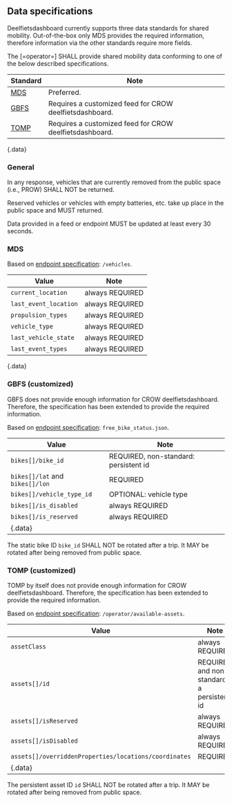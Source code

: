 ## Data specifications

Deelfietsdashboard currently supports three data standards for shared mobility.
Out-of-the-box only MDS provides the required information, therefore information via the other standards require more fields.

<div class='advisement'>

The [=operator=] SHALL provide shared mobility data conforming to one of the below described specifications.

</div>

Standard | Note
---|---
[MDS](#mds) | Preferred.
[GBFS](#gbfs-customized) | Requires a customized feed for CROW deelfietsdashboard.
[TOMP](#tomp-customized) | Requires a customized feed for CROW deelfietsdashboard.
{.data}

### General

<div class="advisement">

In any response, vehicles that are currently removed from the public space (i.e., PROW) SHALL NOT be returned.

Reserved vehicles or vehicles with empty batteries, etc. take up place in the public space and MUST returned.

Data provided in a feed or endpoint MUST be updated at least every 30 seconds.

</div>

### MDS

Based on [endpoint specification][1]: `/vehicles`.

Value | Note
---|---
`current_location`    | always REQUIRED
`last_event_location` | always REQUIRED
`propulsion_types`    | always REQUIRED
`vehicle_type`        | always REQUIRED
`last_vehicle_state`  | always REQUIRED
`last_event_types`    | always REQUIRED
{.data}

[1]: https://github.com/openmobilityfoundation/mobility-data-specification/blob/main/provider/README.md#vehicles 

### GBFS (customized)

<div class="note">
GBFS does not provide enough information for CROW deelfietsdashboard. 
Therefore, the specification has been extended to provide the required information.
</div>


Based on [endpoint specification][2]: `free_bike_status.json`.

Value | Note
---|---
`bikes[]/bike_id` | REQUIRED, non-standard: persistent id
`bikes[]/lat` and `bikes[]/lon` | REQUIRED
`bikes[]/vehicle_type_id` | OPTIONAL: vehicle type
`bikes[]/is_disabled` | always REQUIRED 
`bikes[]/is_reserved` | always REQUIRED 
{.data} |

The static bike ID `bike_id` SHALL NOT be rotated after a trip.
It MAY be rotated after being removed from public space.

[2]: https://github.com/NABSA/gbfs/blob/master/gbfs.md#free_bike_statusjson


### TOMP (customized)

<div class="note">
TOMP by itself does not provide enough information for CROW deelfietsdashboard. 
Therefore, the specification has been extended to provide the required information.
</div>


Based on [endpoint specification][3]: `/operator/available-assets`. 

Value | Note
---|--- 
`assetClass` | always REQUIRED
`assets[]/id` | REQUIRED and non-standard: a persistent id
`assets[]/isReserved` | always REQUIRED
`assets[]/isDisabled` | always REQUIRED
`assets[]/overriddenProperties/locations/coordinates` | REQUIRED
{.data} |

The persistent asset ID `id` SHALL NOT be rotated after a trip.
It MAY be rotated after being removed from public space.


[3]: https://app.swaggerhub.com/apis-docs/TOMP-API-WG/transport-operator_maas_provider_api/1.1.0#/operator%20information/get_operator_available_assets

[4]: https://github.com/openmobilityfoundation/mobility-data-specification/blob/main/general-information.md#vehicle-states
